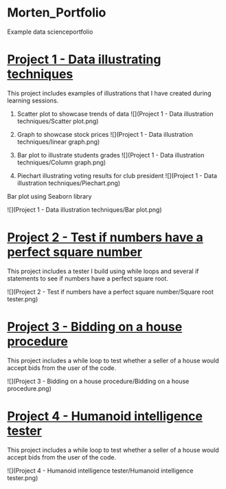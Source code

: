 # Morten_Portfolio
Example data scienceportfolio

# [Project 1 - Data illustrating techniques](https://github.com/MortenRatzer/Morten_Portfolio/tree/main/Project%201%20-%20Data%20illustration%20techniques) 
This project includes examples of illustrations that I have created during learning sessions. 

1. Scatter plot to showcase trends of data
![](Project 1 - Data illustration techniques/Scatter plot.png)

2. Graph to showcase stock prices
![](Project 1 - Data illustration techniques/linear graph.png)

3. Bar plot to illustrate students grades
![](Project 1 - Data illustration techniques/Column graph.png)

4. Piechart illustrating voting results for club president
![](Project 1 - Data illustration techniques/Piechart.png)

Bar plot using Seaborn library

![](Project 1 - Data illustration techniques/Bar plot.png)

# [Project 2 - Test if numbers have a perfect square number](https://github.com/MortenRatzer/Morten_Portfolio/tree/main/Project%202%20-%20Test%20if%20numbers%20have%20a%20perfect%20square%20number) 
This project includes a tester I build using while loops and several if statements to see if numbers have a perfect square root.

![](Project 2 - Test if numbers have a perfect square number/Square root tester.png)


# [Project 3 - Bidding on a house procedure](https://github.com/MortenRatzer/Morten_Portfolio/tree/main/Project%203%20-%20Bidding%20on%20a%20house%20procedure) 
This project includes a while loop to test whether a seller of a house would accept bids from the user of the code.

![](Project 3 - Bidding on a house procedure/Bidding on a house procedure.png)


# [Project 4 - Humanoid intelligence tester](https://github.com/MortenRatzer/Morten_Portfolio/tree/main/Project%204%20-%20Humanoid%20intelligence%20tester) 
This project includes a while loop to test whether a seller of a house would accept bids from the user of the code.

![](Project 4 - Humanoid intelligence tester/Humanoid intelligence tester.png)
